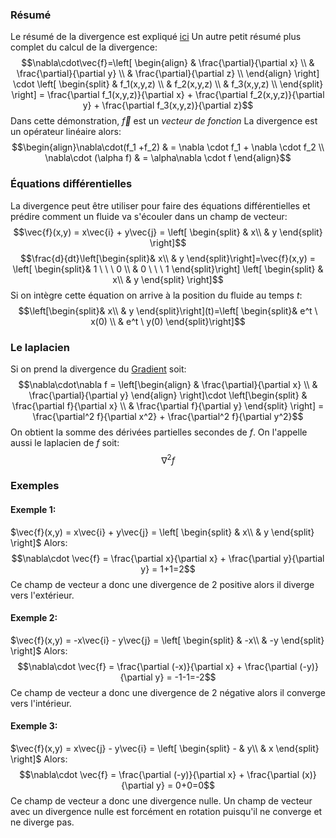 ### Résumé
Le résumé de la divergence est expliqué [ici](Analyse%20vectorielle.md#Divergence) 
Un autre petit résumé plus complet du calcul de la divergence:$$\nabla\cdot\vec{f}=\left[ \begin{align} & \frac{\partial}{\partial x} \\ & \frac{\partial}{\partial y} \\
& \frac{\partial}{\partial z} \\ \end{align} \right] \cdot \left[ \begin{split} & f_1(x,y,z) \\ & f_2(x,y,z) \\
& f_3(x,y,z) \\ \end{split} \right] = \frac{\partial f_1(x,y,z)}{\partial x} + \frac{\partial f_2(x,y,z)}{\partial y} + \frac{\partial f_3(x,y,z)}{\partial z}$$
Dans cette démonstration, $\vec{f}$ est un *vecteur de fonction*
La divergence est un opérateur linéaire alors: $$\begin{align}\nabla\cdot(f_1 +f_2) & = \nabla \cdot f_1 + \nabla \cdot f_2 \\
\nabla\cdot (\alpha f) & = \alpha\nabla \cdot f
\end{align}$$
### Équations différentielles
La divergence peut être utiliser pour faire des équations différentielles et prédire comment un fluide va s'écouler dans un champ de vecteur:$$\vec{f}(x,y) = x\vec{i} + y\vec{j} = \left[ \begin{split} & x\\ & y \end{split} \right]$$
$$\frac{d}{dt}\left[\begin{split}& x\\ & y \end{split}\right]=\vec{f}(x,y) = \left[ \begin{split}& 1 \ \ \ 0 \\ & 0 \ \ \ 1 \end{split}\right] \left[ \begin{split} & x\\ & y \end{split} \right]$$
Si on intègre cette équation on arrive à la position du fluide au temps $t$: $$\left[\begin{split}& x\\ & y \end{split}\right](t)=\left[ \begin{split}& e^t \ x(0) \\ & e^t \ y(0) \end{split}\right]$$
### Le laplacien
Si on prend la divergence du [Gradient](Gradient.md) soit: $$\nabla\cdot\nabla f = \left[\begin{align} & \frac{\partial}{\partial x} \\ & \frac{\partial}{\partial y} \end{align} \right]\cdot \left[\begin{split} & \frac{\partial f}{\partial x} \\ & \frac{\partial f}{\partial y} \end{split} \right] = \frac{\partial^2 f}{\partial x^2} + \frac{\partial^2 f}{\partial y^2}$$
On obtient la somme des dérivées partielles secondes de $f$. On l'appelle aussi le laplacien de $f$ soit: $$\nabla^2f$$
### Exemples
#### Exemple 1:
$\vec{f}(x,y) = x\vec{i} + y\vec{j} = \left[ \begin{split} & x\\ & y \end{split} \right]$ 
Alors: $$\nabla\cdot \vec{f} = \frac{\partial x}{\partial x} + \frac{\partial y}{\partial y} = 1+1=2$$
Ce champ de vecteur a donc une divergence de 2 positive alors il diverge vers l'extérieur.

#### Exemple 2:
$\vec{f}(x,y) = -x\vec{i} - y\vec{j} = \left[ \begin{split} & -x\\ & -y \end{split} \right]$ 
Alors: $$\nabla\cdot \vec{f} = \frac{\partial (-x)}{\partial x} + \frac{\partial (-y)}{\partial y} = -1-1=-2$$
Ce champ de vecteur a donc une divergence de 2 négative alors il converge vers l'intérieur.
#### Exemple 3:
$\vec{f}(x,y) = x\vec{j} - y\vec{i} = \left[ \begin{split} - & y\\ & x \end{split} \right]$ 
Alors: $$\nabla\cdot \vec{f} = \frac{\partial (-y)}{\partial x} + \frac{\partial (x)}{\partial y} = 0+0=0$$
Ce champ de vecteur a donc une divergence nulle. Un champ de vecteur avec un divergence nulle est forcément en rotation puisqu'il ne converge et ne diverge pas.